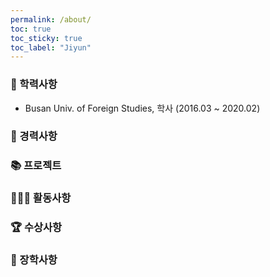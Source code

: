 ```yaml
---
permalink: /about/
toc: true
toc_sticky: true
toc_label: "Jiyun"
---
```



### 🏫 학력사항
- Busan Univ. of Foreign Studies,  학사 (2016.03 ~ 2020.02)

### 📝 경력사항


### 📚 프로젝트

### 🏃🏻‍♀️ 활동사항


### 🏆 수상사항


### 🏅 장학사항

